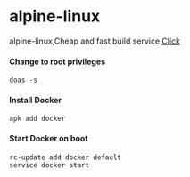 # alpine-linux
alpine-linux,Cheap and fast build service <a href="https://af-south-1.console.aws.amazon.com/ec2/home#launchAmi=ami-02e81fa7058a761d2">Click</a>

#### Change to root privileges 
```
doas -s
```
#### Install Docker
```
apk add docker
```
#### Start Docker on boot
```
rc-update add docker default
service docker start
```
